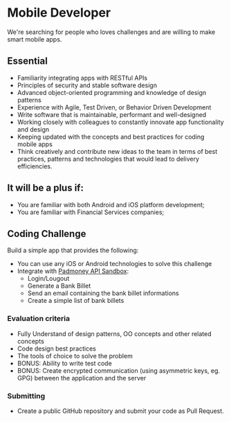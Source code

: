 # Mobile Developer

We're searching for people who loves challenges and are willing to make smart mobile apps.

## Essential

- Familiarity integrating apps with RESTful APIs
- Principles of security and stable software design
- Advanced object-oriented programming and knowledge of design patterns
- Experience with Agile, Test Driven, or Behavior Driven Development
- Write software that is maintainable, performant and well-designed
- Working closely with colleagues to constantly innovate app functionality and design
- Keeping updated with the concepts and best practices for coding mobile apps
- Think creatively and contribute new ideas to the team in terms of best practices, patterns and technologies that would lead to delivery efficiencies.

## It will be a plus if:

- You are familiar with both Android and iOS platform development;
- You are familiar with Financial Services companies;

## Coding Challenge

Build a simple app that provides the following:

- You can use any iOS or Android technologies to solve this challenge
- Integrate with [Padmoney API Sandbox](https://api.padmoney.com/):
  - Login/Lougout
  - Generate a Bank Billet
  - Send an email containing the bank billet informations
  - Create a simple list of bank billets

### Evaluation criteria

- Fully Understand of design patterns, OO concepts and other related concepts
- Code design best practices
- The tools of choice to solve the problem
- BONUS: Ability to write test code
- BONUS: Create encrypted communication (using asymmetric keys, eg. GPG) between the application and the server

### Submitting

- Create a public GitHub repository and submit your code as Pull Request.
